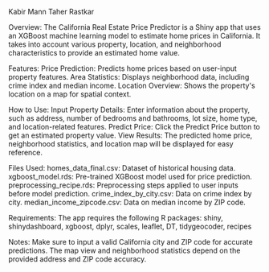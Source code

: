 Kabir Mann
Taher Rastkar

Overview:
The California Real Estate Price Predictor is a Shiny app that uses an XGBoost machine learning model to estimate home prices in California. It takes into account various property, location, and neighborhood characteristics to provide an estimated home value.

Features:
Price Prediction: Predicts home prices based on user-input property features.
Area Statistics: Displays neighborhood data, including crime index and median income.
Location Overview: Shows the property's location on a map for spatial context.

How to Use:
Input Property Details: Enter information about the property, such as address, number of bedrooms and bathrooms, lot size, home type, and location-related features.
Predict Price: Click the Predict Price button to get an estimated property value.
View Results: The predicted home price, neighborhood statistics, and location map will be displayed for easy reference.

Files Used:
homes_data_final.csv: Dataset of historical housing data.
xgboost_model.rds: Pre-trained XGBoost model used for price prediction.
preprocessing_recipe.rds: Preprocessing steps applied to user inputs before model prediction.
crime_index_by_city.csv: Data on crime index by city.
median_income_zipcode.csv: Data on median income by ZIP code.

Requirements:
The app requires the following R packages:
shiny, shinydashboard, xgboost, dplyr, scales, leaflet, DT, tidygeocoder, recipes

Notes:
Make sure to input a valid California city and ZIP code for accurate predictions.
The map view and neighborhood statistics depend on the provided address and ZIP code accuracy.
